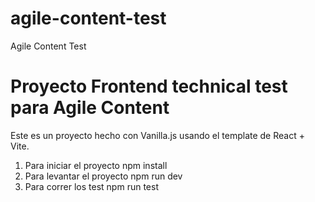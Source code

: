 # agile-content-test
Agile Content Test


# Proyecto Frontend technical test para Agile Content 

Este es un proyecto hecho con Vanilla.js usando el template de React + Vite.

1. Para iniciar el proyecto npm install
2. Para levantar el proyecto npm run dev
3. Para correr los test npm run test
